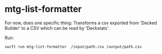 # mtg-list-formatter

For now, does one specific thing: Transforms a csv exported from 'Decked Builder' to a CSV which can be read by 'Deckstats'.

Run:

```
swift run mtg-list-formatter  /input/path.csv /output/path.csv
```
